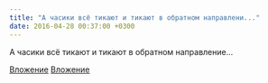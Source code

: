 ```yaml
---
title: "А часики всё тикают и тикают в обратном направлени..."
date: 2016-04-28 00:37:00 +0300
---
```


А часики всё тикают и тикают в обратном направление...


[Вложение](/assets/vk_photos/1/UIYv8C2Oz6o.jpg)
[Вложение](/assets/vk_photos/1/JT8DcSvyFSM.jpg)

